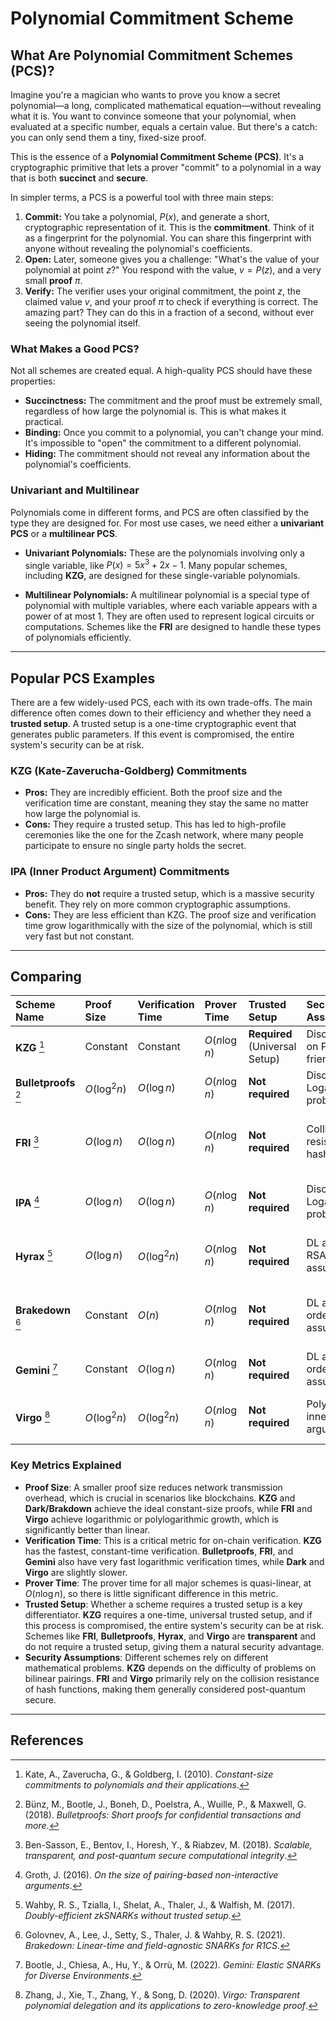 # Polynomial Commitment Scheme

## What Are Polynomial Commitment Schemes (PCS)?

Imagine you're a magician who wants to prove you know a secret polynomial—a long, complicated mathematical equation—without revealing what it is. You want to convince someone that your polynomial, when evaluated at a specific number, equals a certain value. But there's a catch: you can only send them a tiny, fixed-size proof.

This is the essence of a **Polynomial Commitment Scheme (PCS)**. It's a cryptographic primitive that lets a prover "commit" to a polynomial in a way that is both **succinct** and **secure**.

In simpler terms, a PCS is a powerful tool with three main steps:

1.  **Commit:** You take a polynomial, $P(x)$, and generate a short, cryptographic representation of it. This is the **commitment**. Think of it as a fingerprint for the polynomial. You can share this fingerprint with anyone without revealing the polynomial's coefficients.
2.  **Open:** Later, someone gives you a challenge: "What's the value of your polynomial at point $z$?" You respond with the value, $v = P(z)$, and a very small **proof** $\pi$.
3.  **Verify:** The verifier uses your original commitment, the point $z$, the claimed value $v$, and your proof $\pi$ to check if everything is correct. The amazing part? They can do this in a fraction of a second, without ever seeing the polynomial itself.

### What Makes a Good PCS?

Not all schemes are created equal. A high-quality PCS should have these properties:

* **Succinctness:** The commitment and the proof must be extremely small, regardless of how large the polynomial is. This is what makes it practical.
* **Binding:** Once you commit to a polynomial, you can't change your mind. It's impossible to "open" the commitment to a different polynomial.
* **Hiding:** The commitment should not reveal any information about the polynomial's coefficients.

### Univariant and Multilinear

Polynomials come in different forms, and PCS are often classified by the type they are designed for. For most use cases, we need either a **univariant PCS** or a **multilinear PCS**.

* **Univariant Polynomials:** These are the polynomials involving only a single variable, like $P(x) = 5x^3 + 2x - 1$. Many popular schemes, including **KZG**, are designed for these single-variable polynomials.

* **Multilinear Polynomials:** A multilinear polynomial is a special type of polynomial with multiple variables, where each variable appears with a power of at most 1. They are often used to represent logical circuits or computations. Schemes like the **FRI** are designed to handle these types of polynomials efficiently.

---
## Popular PCS Examples

There are a few widely-used PCS, each with its own trade-offs. The main difference often comes down to their efficiency and whether they need a **trusted setup**. A trusted setup is a one-time cryptographic event that generates public parameters. If this event is compromised, the entire system's security can be at risk.

### **KZG (Kate-Zaverucha-Goldberg) Commitments**

* **Pros:** They are incredibly efficient. Both the proof size and the verification time are constant, meaning they stay the same no matter how large the polynomial is.
* **Cons:** They require a trusted setup. This has led to high-profile ceremonies like the one for the Zcash network, where many people participate to ensure no single party holds the secret.

### **IPA (Inner Product Argument) Commitments**

* **Pros:** They do **not** require a trusted setup, which is a massive security benefit. They rely on more common cryptographic assumptions.
* **Cons:** They are less efficient than KZG. The proof size and verification time grow logarithmically with the size of the polynomial, which is still very fast but not constant.


---

## Comparing

| Scheme Name | Proof Size | Verification Time | Prover Time | Trusted Setup | Security Assumption | Core Technique | Advantages | Disadvantages |
| :--- | :--- | :--- | :--- | :--- | :--- | :--- | :--- | :--- |
| **KZG** [^1] | Constant | Constant | $O(n \log n)$ | **Required** (Universal Setup) | Discrete Log on Pairing-friendly curves | Bilinear Pairings | Small proofs, fast verification | Relies on a trusted setup |
| **Bulletproofs** [^2] | $O(\log^2 n)$ | $O(\log n)$ | $O(n \log n)$ | **Not required** | Discrete Logarithm (DL) problem | Inner Product Argument | No trusted setup, small proof size | Slower verification than KZG |
| **FRI** [^3] | $O(\log n)$ | $O(\log n)$ | $O(n \log n)$ | **Not required** | Collision resistance of hash functions | Iterative low-degree testing | Fully transparent, post-quantum secure | Relatively large proofs, high verification cost |
| **IPA** [^4] | $O(\log n)$ | $O(\log n)$ | $O(n \log n)$ | **Not required** | Discrete Logarithm (DL) problem | Inner Product Argument, Fiat-Shamir | No trusted setup, logarithmic proof size | Can be slower than KZG for large n |
| **Hyrax** [^5] | $O(\log n)$ | $O(\log^2 n)$ | $O(n \log n)$ | **Not required** | DL and Strong RSA assumptions | Vector commitments, inner product arguments | No trusted setup, fast verification | Relies on specific assumptions |
| **Brakedown** [^6] | Constant | $O(n)$ | $O(n \log n)$ | **Not required** | DL and higher-order DL assumptions | Batching techniques | Constant-size proofs without trusted setup | Linear verification time |
| **Gemini** [^7] | Constant | $O(\log n)$ | $O(n \log n)$ | **Not required** | DL and higher-order DL assumptions | Polynomial combination for batching | Combines KZG and FRI advantages | Relatively complex protocol |
| **Virgo** [^8] | $O(\log^2 n)$ | $O(\log^2 n)$ | $O(n \log n)$ | **Not required** | Polylogarithmic inner product argument | Vector polynomial delegation | No trusted setup, post-quantum secure | Proof and verification time are not constant |

### Key Metrics Explained

* **Proof Size**: A smaller proof size reduces network transmission overhead, which is crucial in scenarios like blockchains. **KZG** and **Dark/Brakdown** achieve the ideal constant-size proofs, while **FRI** and **Virgo** achieve logarithmic or polylogarithmic growth, which is significantly better than linear.
* **Verification Time**: This is a critical metric for on-chain verification. **KZG** has the fastest, constant-time verification. **Bulletproofs**, **FRI**, and **Gemini** also have very fast logarithmic verification times, while **Dark** and **Virgo** are slightly slower.
* **Prover Time**: The prover time for all major schemes is quasi-linear, at $O(n \log n)$, so there is little significant difference in this metric.
* **Trusted Setup**: Whether a scheme requires a trusted setup is a key differentiator. **KZG** requires a one-time, universal trusted setup, and if this process is compromised, the entire system's security can be at risk. Schemes like **FRI**, **Bulletproofs**, **Hyrax**, and **Virgo** are **transparent** and do not require a trusted setup, giving them a natural security advantage.
* **Security Assumptions**: Different schemes rely on different mathematical problems. **KZG** depends on the difficulty of problems on bilinear pairings. **FRI** and **Virgo** primarily rely on the collision resistance of hash functions, making them generally considered post-quantum secure.

---
## References

[^1]: Kate, A., Zaverucha, G., & Goldberg, I. (2010). *Constant-size commitments to polynomials and their applications*.
[^2]: Bünz, M., Bootle, J., Boneh, D., Poelstra, A., Wuille, P., & Maxwell, G. (2018). *Bulletproofs: Short proofs for confidential transactions and more*.
[^3]: Ben-Sasson, E., Bentov, I., Horesh, Y., & Riabzev, M. (2018). *Scalable, transparent, and post-quantum secure computational integrity*.
[^4]: Groth, J. (2016). *On the size of pairing-based non-interactive arguments*.
[^5]: Wahby, R. S., Tzialla, I., Shelat, A., Thaler, J., & Walfish, M. (2017). *Doubly-efficient zkSNARKs without trusted setup*.
[^6]: Golovnev, A., Lee, J., Setty, S., Thaler, J. & Wahby, R. S. (2021). *Brakedown: Linear-time and field-agnostic SNARKs for R1CS*.
[^7]: Bootle, J., Chiesa, A., Hu, Y., & Orrù, M. (2022). *Gemini: Elastic SNARKs for Diverse Environments*.
[^8]: Zhang, J., Xie, T., Zhang, Y., & Song, D. (2020). *Virgo: Transparent polynomial delegation and its applications to zero-knowledge proof*.